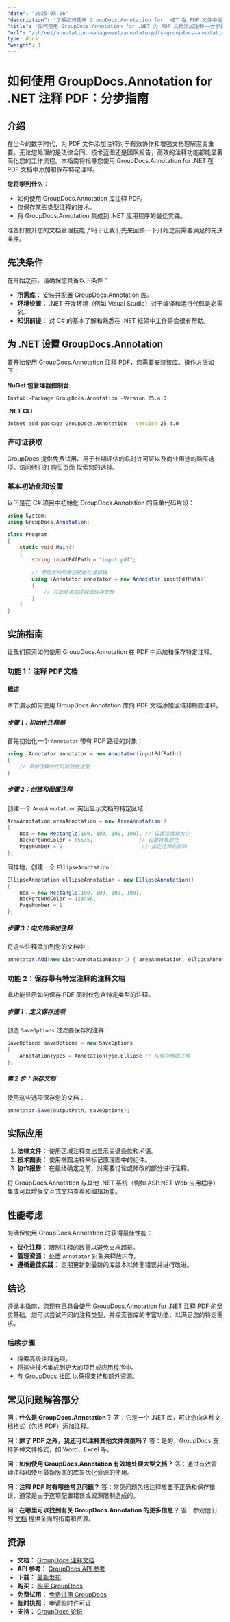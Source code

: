 ```yaml
---
"date": "2025-05-06"
"description": "了解如何使用 GroupDocs.Annotation for .NET 在 PDF 文件中高效地添加注释并保存特定注释。通过详细的示例增强您的文档管理工作流程。"
"title": "如何使用 GroupDocs.Annotation for .NET 为 PDF 文档添加注释——分步指南"
"url": "/zh/net/annotation-management/annotate-pdfs-groupdocs-annotation-net/"
type: docs
"weight": 1
---
```


# 如何使用 GroupDocs.Annotation for .NET 注释 PDF：分步指南

## 介绍

在当今的数字时代，为 PDF 文件添加注释对于有效协作和增强文档理解至关重要。无论您处理的是法律合同、技术蓝图还是团队报告，高效的注释功能都能显著简化您的工作流程。本指南将指导您使用 GroupDocs.Annotation for .NET 在 PDF 文档中添加和保存特定注释。

**您将学到什么：**
- 如何使用 GroupDocs.Annotation 库注释 PDF。
- 仅保存某些类型注释的技术。
- 将 GroupDocs.Annotation 集成到 .NET 应用程序的最佳实践。

准备好提升您的文档管理技能了吗？让我们先来回顾一下开始之前需要满足的先决条件。

## 先决条件

在开始之前，请确保您具备以下条件：
- **所需库：** 安装并配置 GroupDocs.Annotation 库。
- **环境设置：** .NET 开发环境（例如 Visual Studio）对于编译和运行代码是必需的。
- **知识前提：** 对 C# 的基本了解和熟悉在 .NET 框架中工作将会很有帮助。

## 为 .NET 设置 GroupDocs.Annotation

要开始使用 GroupDocs.Annotation 注释 PDF，您需要安装该库。操作方法如下：

**NuGet 包管理器控制台**
```plaintext
Install-Package GroupDocs.Annotation -Version 25.4.0
```

**.NET CLI**
```bash
dotnet add package GroupDocs.Annotation --version 25.4.0
```

### 许可证获取

GroupDocs 提供免费试用、用于长期评估的临时许可证以及商业用途的购买选项。访问他们的 [购买页面](https://purchase.groupdocs.com/buy) 探索您的选择。

### 基本初始化和设置

以下是在 C# 项目中初始化 GroupDocs.Annotation 的简单代码片段：

```csharp
using System;
using GroupDocs.Annotation;

class Program
{
    static void Main()
    {
        string inputPdfPath = "input.pdf";
        
        // 使用文档的路径初始化注释器
        using (Annotator annotator = new Annotator(inputPdfPath))
        {
            // 在此处添加注释或保存文档
        }
    }
}
```

## 实施指南

让我们探索如何使用 GroupDocs.Annotation 在 PDF 中添加和保存特定注释。

### 功能 1：注释 PDF 文档

#### 概述
本节演示如何使用 GroupDocs.Annotation 库向 PDF 文档添加区域和椭圆注释。

##### 步骤 1：初始化注释器
首先初始化一个 `Annotator` 带有 PDF 路径的对象：

```csharp
using (Annotator annotator = new Annotator(inputPdfPath))
{
    // 添加注释的代码将放在这里
}
```

##### 步骤 2：创建和配置注释
创建一个 `AreaAnnotation` 突出显示文档的特定区域：

```csharp
AreaAnnotation areaAnnotation = new AreaAnnotation()
{
    Box = new Rectangle(100, 100, 100, 100), // 设置位置和大小
    BackgroundColor = 65535,               // 设置背景颜色
    PageNumber = 0                          // 指定注释的页码
};
```

同样地，创建一个 `EllipseAnnotation`：

```csharp
EllipseAnnotation ellipseAnnotation = new EllipseAnnotation()
{
    Box = new Rectangle(100, 100, 100, 100),
    BackgroundColor = 123456,
    PageNumber = 1
};
```

##### 步骤 3：向文档添加注释
将这些注释添加到您的文档中：

```csharp
annotator.Add(new List<AnnotationBase>() { areaAnnotation, ellipseAnnotation });
```

### 功能 2：保存带有特定注释的注释文档
此功能显示如何保存 PDF 同时仅包含特定类型的注释。

##### 步骤 1：定义保存选项
创造 `SaveOptions` 过滤要保存的注释：

```csharp
SaveOptions saveOptions = new SaveOptions 
{
    AnnotationTypes = AnnotationType.Ellipse // 仅保存椭圆注释
};
```

##### 第 2 步：保存文档
使用这些选项保存您的文档：

```csharp
annotator.Save(outputPath, saveOptions);
```

## 实际应用

1. **法律文件：** 使用区域注释突出显示关键条款和术语。
2. **技术图表：** 使用椭圆注释来标记原理图中的组件。
3. **协作报告：** 在最终确定之前，对需要讨论或修改的部分进行注释。

将 GroupDocs.Annotation 与其他 .NET 系统（例如 ASP.NET Web 应用程序）集成可以增强交互式文档查看和编辑功能。

## 性能考虑
为确保使用 GroupDocs.Annotation 时获得最佳性能：
- **优化注释：** 限制注释的数量以避免文档超载。
- **管理资源：** 处置 `Annotator` 对象来释放内存。
- **遵循最佳实践：** 定期更新到最新的库版本以修复错误并进行改进。

## 结论
遵循本指南，您现在已具备使用 GroupDocs.Annotation for .NET 注释 PDF 的坚实基础。您可以尝试不同的注释类型，并探索该库的丰富功能，以满足您的特定需求。

### 后续步骤
- 探索高级注释选项。
- 将这些技术集成到更大的项目或应用程序中。
- 与 [GroupDocs 社区](https://forum.groupdocs.com/c/annotation/) 以获得支持和额外资源。

## 常见问题解答部分
**问：什么是 GroupDocs.Annotation？**
答：它是一个 .NET 库，可让您向各种文档格式（包括 PDF）添加注释。

**问：除了 PDF 之外，我还可以注释其他文件类型吗？**
答：是的，GroupDocs 支持多种文件格式，如 Word、Excel 等。

**问：如何使用 GroupDocs.Annotation 有效地处理大型文档？**
答：通过有效管理注释和使用最新版本的库来优化资源的使用。

**问：注释 PDF 时有哪些常见问题？**
答：常见问题包括注释放置不正确和保存错误，通常是由于选项配置错误或资源限制造成的。

**问：在哪里可以找到有关 GroupDocs.Annotation 的更多信息？**
答：参观他们的 [文档](https://docs.groupdocs.com/annotation/net/) 提供全面的指南和资源。

## 资源
- **文档：** [GroupDocs 注释文档](https://docs.groupdocs.com/annotation/net/)
- **API 参考：** [GroupDocs API 参考](https://reference.groupdocs.com/annotation/net/)
- **下载：** [最新发布](https://releases.groupdocs.com/annotation/net/)
- **购买：** [购买 GroupDocs](https://purchase.groupdocs.com/buy)
- **免费试用：** [免费试用 GroupDocs](https://releases.groupdocs.com/annotation/net/)
- **临时执照：** [申请临时许可证](https://purchase.groupdocs.com/temporary-license/)
- **支持：** [GroupDocs 论坛](https://forum.groupdocs.com/c/annotation/)